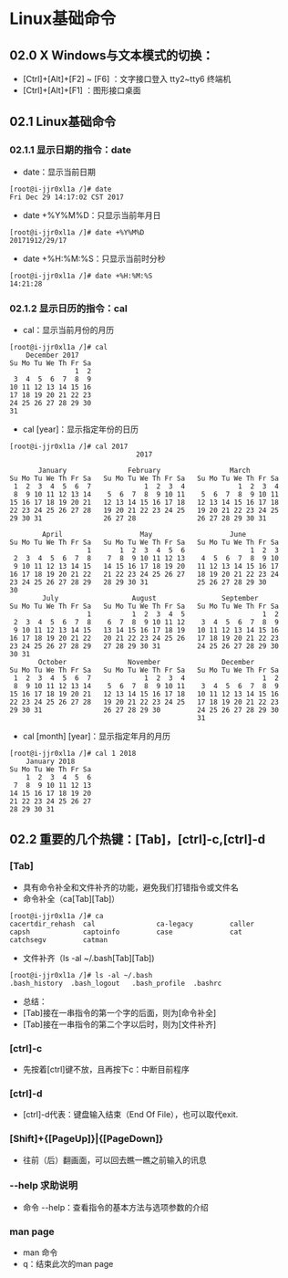 # Linux基础命令
## 02.0 X Windows与文本模式的切换：
* [Ctrl]+[Alt]+[F2] ~ [F6] ：文字接口登入 tty2~tty6 终端机
* [Ctrl]+[Alt]+[F1] ：图形接口桌面
## 02.1 Linux基础命令
### 02.1.1 显示日期的指令：date
* date：显示当前日期
```
[root@i-jjr0xl1a /]# date
Fri Dec 29 14:17:02 CST 2017
```
* date +%Y%M%D：只显示当前年月日
```
[root@i-jjr0xl1a /]# date +%Y%M%D
20171912/29/17
```
* date +%H:%M:%S：只显示当前时分秒
```
[root@i-jjr0xl1a /]# date +%H:%M:%S
14:21:28
```

### 02.1.2 显示日历的指令：cal
* cal：显示当前月份的月历
```
[root@i-jjr0xl1a /]# cal
    December 2017   
Su Mo Tu We Th Fr Sa
                1  2
 3  4  5  6  7  8  9
10 11 12 13 14 15 16
17 18 19 20 21 22 23
24 25 26 27 28 29 30
31
```
* cal [year]：显示指定年份的日历
```
[root@i-jjr0xl1a /]# cal 2017
                               2017                               

       January               February                 March       
Su Mo Tu We Th Fr Sa   Su Mo Tu We Th Fr Sa   Su Mo Tu We Th Fr Sa
 1  2  3  4  5  6  7             1  2  3  4             1  2  3  4
 8  9 10 11 12 13 14    5  6  7  8  9 10 11    5  6  7  8  9 10 11
15 16 17 18 19 20 21   12 13 14 15 16 17 18   12 13 14 15 16 17 18
22 23 24 25 26 27 28   19 20 21 22 23 24 25   19 20 21 22 23 24 25
29 30 31               26 27 28               26 27 28 29 30 31

        April                   May                   June        
Su Mo Tu We Th Fr Sa   Su Mo Tu We Th Fr Sa   Su Mo Tu We Th Fr Sa
                   1       1  2  3  4  5  6                1  2  3
 2  3  4  5  6  7  8    7  8  9 10 11 12 13    4  5  6  7  8  9 10
 9 10 11 12 13 14 15   14 15 16 17 18 19 20   11 12 13 14 15 16 17
16 17 18 19 20 21 22   21 22 23 24 25 26 27   18 19 20 21 22 23 24
23 24 25 26 27 28 29   28 29 30 31            25 26 27 28 29 30
30
        July                  August                September     
Su Mo Tu We Th Fr Sa   Su Mo Tu We Th Fr Sa   Su Mo Tu We Th Fr Sa
                   1          1  2  3  4  5                   1  2
 2  3  4  5  6  7  8    6  7  8  9 10 11 12    3  4  5  6  7  8  9
 9 10 11 12 13 14 15   13 14 15 16 17 18 19   10 11 12 13 14 15 16
16 17 18 19 20 21 22   20 21 22 23 24 25 26   17 18 19 20 21 22 23
23 24 25 26 27 28 29   27 28 29 30 31         24 25 26 27 28 29 30
30 31
       October               November               December      
Su Mo Tu We Th Fr Sa   Su Mo Tu We Th Fr Sa   Su Mo Tu We Th Fr Sa
 1  2  3  4  5  6  7             1  2  3  4                   1  2
 8  9 10 11 12 13 14    5  6  7  8  9 10 11    3  4  5  6  7  8  9
15 16 17 18 19 20 21   12 13 14 15 16 17 18   10 11 12 13 14 15 16
22 23 24 25 26 27 28   19 20 21 22 23 24 25   17 18 19 20 21 22 23
29 30 31               26 27 28 29 30         24 25 26 27 28 29 30
                                              31
```
* cal [month] [year]：显示指定年月的月历
```
[root@i-jjr0xl1a /]# cal 1 2018
    January 2018    
Su Mo Tu We Th Fr Sa
    1  2  3  4  5  6
 7  8  9 10 11 12 13
14 15 16 17 18 19 20
21 22 23 24 25 26 27
28 29 30 31
```
## 02.2 重要的几个热键：[Tab]，[ctrl]-c,[ctrl]-d
### [Tab]
* 具有命令补全和文件补齐的功能，避免我们打错指令或文件名
* 命令补全（ca[Tab][Tab]）
```
[root@i-jjr0xl1a /]# ca
cacertdir_rehash  cal               ca-legacy         caller            capsh             captoinfo         case              cat               catchsegv         catman
```
* 文件补齐（ls -al ~/.bash[Tab][Tab])
```
[root@i-jjr0xl1a /]# ls -al ~/.bash
.bash_history  .bash_logout   .bash_profile  .bashrc
```
* 总结：
 * [Tab]接在一串指令的第一个字的后面，则为[命令补全]
 * [Tab]接在一串指令的第二个字以后时，则为[文件补齐]
### [ctrl]-c
* 先按着[ctrl]键不放，且再按下c：中断目前程序
### [ctrl]-d
* [ctrl]-d代表：键盘输入结束（End Of File），也可以取代exit.
### [Shift]+{[PageUp]}|{[PageDown]}
* 往前（后）翻画面，可以回去瞧一瞧之前输入的讯息
### --help 求助说明
* 命令 --help：查看指令的基本方法与选项参数的介绍
### man page
* man 命令
* q：结束此次的man page
